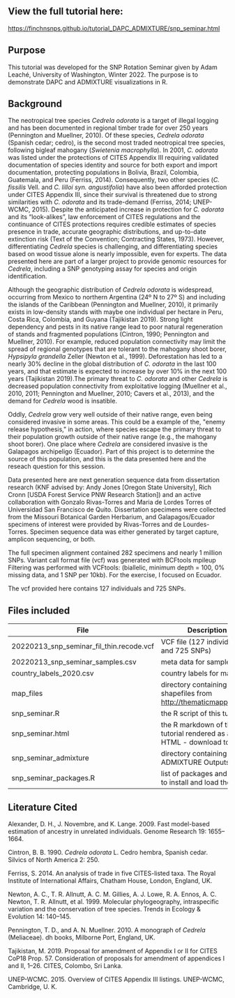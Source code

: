 ## View the full tutorial here: 
https://finchnsnps.github.io/tutorial_DAPC_ADMIXTURE/snp_seminar.html

## Purpose

This tutorial was developed for the SNP Rotation Seminar given by Adam Leaché, University of Washington, Winter 2022. The purpose is to demonstrate DAPC and ADMIXTURE visualizations in R. 

## Background

The neotropical tree species *Cedrela odorata* is a target of illegal logging and has been documented in regional timber trade for over 250 years (Pennington and Muellner, 2010). Of these species, *Cedrela odorata* (Spanish cedar; cedro), is the second most traded neotropical tree species, following bigleaf mahogany (*Swietenia macrophylla*). In 2001, *C. odorata* was listed under the protections of CITES Appendix III requiring validated documentation of species identity and source for both export and import documentation, protecting populations in Bolivia, Brazil, Colombia, Guatemala, and Peru (Ferriss, 2014). Consequently, two other species (*C. fissilis* Vell. and *C. lilloi syn. angustifolia*) have also been afforded protection under CITES Appendix III, since their survival is threatened due to strong similarities with *C. odorata* and its trade-demand (Ferriss, 2014; UNEP-WCMC, 2015). Despite the anticipated increase in protection for *C. odorata* and its “look-alikes”, law enforcement of CITES regulations and the continuance of CITES protections requires credible estimates of species presence in trade, accurate geographic distributions, and up-to-date extinction risk (Text of the Convention; Contracting States, 1973). However, differentiating *Cedrela* species is challenging, and differentiating species based on wood tissue alone is nearly impossible, even for experts. The data presented here are part of a larger project to provide genomic resources for *Cedrela*, including a SNP genotyping assay for species and origin identification.

Although the geographic distribution of *Cedrela odorata* is widespread, occurring from Mexico to northern Argentina (24º N to 27º S) and including the islands of the Caribbean (Pennington and Muellner, 2010), it primarily exists in low-density stands with maybe one individual per hectare in Peru, Costa Rica, Colombia, and Guyana (Tajikistan 2019). Strong light dependency and pests in its native range lead to poor natural regeneration of stands and fragmented populations (Cintron, 1990; Pennington and Muellner, 2010). For example, reduced population connectivity may limit the spread of regional genotypes that are tolerant to the mahogany shoot borer, *Hypsipyla grandella* Zeller (Newton et al., 1999). Deforestation has led to a nearly 30% decline in the global distribution of *C. odorata* in the last 100 years, and that estimate is expected to increase by over 10% in the next 100 years (Tajikistan 2019).The primary threat to *C. odorata* and other *Cedrela* is decreased population connectivity from exploitative logging (Muellner et al., 2010, 2011; Pennington and Muellner, 2010; Cavers et al., 2013), and the demand for *Cedrela* wood is insatible.

Oddly, *Cedrela* grow very well outside of their native range, even being considered invasive in some areas. This could be a example of the, "enemy release hypothesis," in action, where species escape the primary threat to their population growth outside of their native range (e.g., the mahogany shoot borer). One place where *Cedrela* are considered invasive is the Galapagos archipeligo (Ecuador). Part of this project is to determine the source of this population, and this is the data presented here and the reseach question for this session. 

Data presented here are next generation sequence data from dissertation research (KNF advised by: Andy Jones [Oregon State University], Rich Cronn [USDA Forest Service PNW Research Station]) and an active collaboration with
 Gonzalo Rivas-Torres and Maria de Lordes Torres of Universidad San Francisco de Quito. Dissertation specimens were collected from the Missouri Botanical Garden Herbarium, and Galapagos/Ecuador specimens of interest were provided by Rivas-Torres and de Lourdes-Torres. Specimen sequence data was either generated by target capture, amplicon sequencing, or both.

The full specimen alignment contained 282 specimens and nearly 1 million SNPs. Variant call format file (vcf) was generated with BCFtools mpileup Filtering was performed with VCFtools: (biallelic, minimum depth = 100, 0% missing data, and 1 SNP per 10kb). For the exercise, I focused on Ecuador. 

The vcf provided here contains 127 individuals and 725 SNPs. 

## Files included

File | Description
-----|------------
20220213_snp_seminar_fil_thin.recode.vcf | VCF file (127 individuals and 725 SNPs)
20220213_snp_seminar_samples.csv | meta data for samples
country_labels_2020.csv | country labels for maps
map_files | directory containing shapefiles from http://thematicmapping.org/
snp_seminar.R | the R script of this tutorial
snp_seminar.html |the R markdown of this tutorial rendered as an HTML - download to view
snp_seminar_admixture |directory containing ADMIXTURE Outputs
snp_seminar_packages.R | list of packages and code to install and load them

## Literature Cited

Alexander, D. H., J. Novembre, and K. Lange. 2009. Fast model-based estimation of ancestry in unrelated individuals. Genome Research 19: 1655–1664.

Cintron, B. B. 1990. *Cedrela odorata* L. Cedro hembra, Spanish cedar. Silvics of North America 2: 250.

Ferriss, S. 2014. An analysis of trade in five CITES-listed taxa. The Royal Institute of International Affairs, Chatham House, London, England, UK.

Newton, A. C., T. R. Allnutt, A. C. M. Gillies, A. J. Lowe, R. A. Ennos, A. C. Newton, T. R. Allnutt, et al. 1999. Molecular phylogeography, intraspecific variation and the conservation of tree species. Trends in Ecology & Evolution 14: 140–145.

Pennington, T. D., and A. N. Muellner. 2010. A monograph of *Cedrela* (Meliaceae). dh books, Milborne Port, England, UK.

Tajikistan, M. 2019. Proposal for amendment of Appendix I or II for CITES CoP18 Prop. 57. Consideration of proposals for amendment of appendices I and II, 1–26. CITES, Colombo, Sri Lanka.

UNEP-WCMC. 2015. Overview of CITES Appendix III listings. UNEP-WCMC, Cambridge, U. K.
